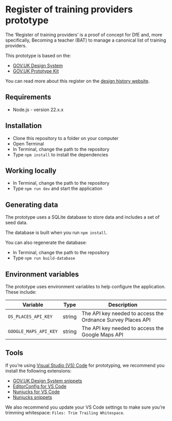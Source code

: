 # Register of training providers prototype

The ‘Register of training providers’ is a proof of concept for DfE and, more specifically, Becoming a teacher (BAT) to manage a canonical list of training providers.

This prototype is based on the:

- [GOV.UK Design System](https://design-system.service.gov.uk/)
- [GOV.UK Prototype Kit](https://prototype-kit.service.gov.uk/docs/)

You can read more about this register on the [design history website](https://becoming-a-teacher.design-history.education.gov.uk/register-of-training-providers/).

## Requirements

- Node.js - version 22.x.x

## Installation

- Clone this repository to a folder on your computer
- Open Terminal
- In Terminal, change the path to the repository
- Type `npm install` to install the dependencies

## Working locally

- In Terminal, change the path to the repository
- Type `npm run dev`  and start the application

## Generating data

The prototype uses a SQLite database to store data and includes a set of seed data.

The database is built when you run `npm install`.

You can also regenerate the database:

- In Terminal, change the path to the repository
- Type `npm run build-database`

## Environment variables

The prototype uses environment variables to help configure the application. These include:

| Variable | Type | Description |
| --- | --- | --- |
| `OS_PLACES_API_KEY` | string | The API key needed to access the Ordnance Survey Places API |
| `GOOGLE_MAPS_API_KEY` | string | The API key needed to access the Google Maps API |

## Tools

If you’re using [Visual Studio (VS) Code](https://code.visualstudio.com/) for prototyping, we recommend you install the following extensions:

- [GOV.UK Design System snippets](https://marketplace.visualstudio.com/items?itemName=simonwhatley.govuk-design-system-snippets)
- [EditorConfig for VS Code](https://marketplace.visualstudio.com/items?itemName=EditorConfig.EditorConfig)
- [Nunjucks for VS Code](https://marketplace.visualstudio.com/items?itemName=ronnidc.nunjucks)
- [Nunjucks snippets](https://marketplace.visualstudio.com/items?itemName=luwenjiechn.nunjucks-vscode-snippets)

We also recommend you update your VS Code settings to make sure you’re trimming whitespace: `Files: Trim Trailing Whitespace`.
